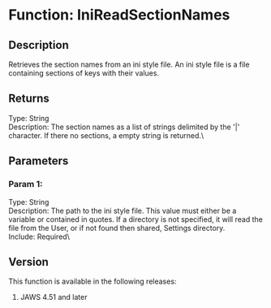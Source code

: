 # Function: IniReadSectionNames

## Description

Retrieves the section names from an ini style file. An ini style file is
a file containing sections of keys with their values.

## Returns

Type: String\
Description: The section names as a list of strings delimited by the
\'\|\' character. If there no sections, a empty string is returned.\

## Parameters

### Param 1:

Type: String\
Description: The path to the ini style file. This value must either be a
variable or contained in quotes. If a directory is not specified, it
will read the file from the User, or if not found then shared, Settings
directory.\
Include: Required\

## Version

This function is available in the following releases:

1.  JAWS 4.51 and later
